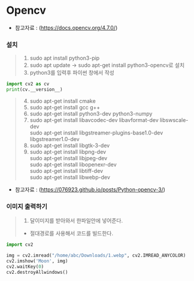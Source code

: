 # Opencv
- 참고자료 : (https://docs.opencv.org/4.7.0/)

### 설치
> 1. sudo apt install python3-pip
> 2. sudo apt update -> sudo apt-get install python3-opencv로 설치
> 3. python3를 입력후 파이썬 창에서 작성

```python
import cv2 as cv
print(cv.__version__)
```

> 4. sudo apt-get install cmake
> 5. sudo apt-get install gcc g++
> 6. sudo apt-get install python3-dev python3-numpy
> 7. sudo apt-get install libavcodec-dev libavformat-dev libswscale-dev   
     sudo apt-get install libgstreamer-plugins-base1.0-dev libgstreamer1.0-dev
> 7. sudo apt-get install libgtk-3-dev
> 8. sudo apt-get install libpng-dev   
     sudo apt-get install libjpeg-dev   
     sudo apt-get install libopenexr-dev   
     sudo apt-get install libtiff-dev   
     sudo apt-get install libwebp-dev   
* 참고자료 : (https://076923.github.io/posts/Python-opencv-3/)

### 이미지 출력하기

> 1. 달이미지를 받아와서 한파일안에 넣어준다.
> * 절대경로를 사용해서 코드를 빌드한다.

```python
import cv2

img = cv2.imread("/home/abc/Downloads/1.webp", cv2.IMREAD_ANYCOLOR)
cv2.imshow('Moon', img)
cv2.waitKey(0)
cv2.destroyAllwindows()
```
